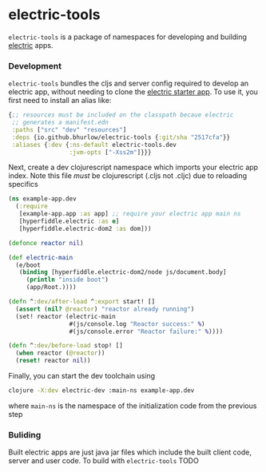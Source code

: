 # electric-tools

`electric-tools` is a package of namespaces for developing and building [electric](https://github.com/hyperfiddle/electric) apps. 

### Development

`electric-tools` bundles the cljs and server config required to develop an electric app, without needing to clone the [electric starter app](https://github.com/hyperfiddle/electric-starter-app/). To use it, you first need to install an alias like:

```clojure
{;; resources must be included on the classpath becaue electric
 ;; generates a manifest.edn
 :paths ["src" "dev" "resources"]
 :deps {io.github.bhurlow/electric-tools {:git/sha "2517cfa"}}
 :aliases {:dev {:ns-default electric-tools.dev
                 :jvm-opts ["-Xss2m"]}}}
```

Next, create a dev clojurescript namespace which imports your electric app index. Note this file _must_ be clojurescript (.cljs not .cljc) due to reloading specifics

```clojure
(ns example-app.dev
  (:require
   [example-app.app :as app] ;; require your electric app main ns 
   [hyperfiddle.electric :as e]
   [hyperfiddle.electric-dom2 :as dom]))

(defonce reactor nil)

(def electric-main
  (e/boot
   (binding [hyperfiddle.electric-dom2/node js/document.body]
     (println "inside boot")
     (app/Root.))))

(defn ^:dev/after-load ^:export start! []
  (assert (nil? @reactor) "reactor already running")
  (set! reactor (electric-main
                 #(js/console.log "Reactor success:" %)
                 #(js/console.error "Reactor failure:" %))))

(defn ^:dev/before-load stop! []
  (when reactor (@reactor))
  (reset! reactor nil))
```

Finally, you can start the dev toolchain using 

```sh
clojure -X:dev electric-dev :main-ns example-app.dev
```

where `main-ns` is the namespace of the initialization code from the previous step 

### Buliding

Built electric apps are just java jar files which include the built client code, server and user code. To build with `electric-tools` TODO


